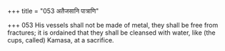 +++
title = "053 अतैजसानि पात्राणि"

+++
053	His vessels shall not be made of metal, they shall be free from fractures; it is ordained that they shall be cleansed with water, like (the cups, called) Kamasa, at a sacrifice.